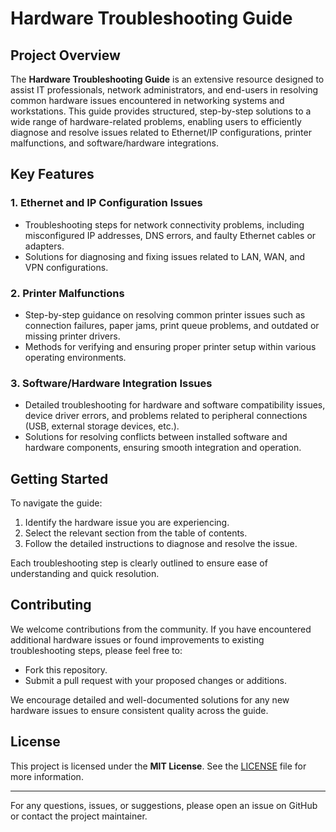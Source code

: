 # Hardware Troubleshooting Guide

## Project Overview

The **Hardware Troubleshooting Guide** is an extensive resource designed to assist IT professionals, network administrators, and end-users in resolving common hardware issues encountered in networking systems and workstations. This guide provides structured, step-by-step solutions to a wide range of hardware-related problems, enabling users to efficiently diagnose and resolve issues related to Ethernet/IP configurations, printer malfunctions, and software/hardware integrations.

## Key Features

### 1. **Ethernet and IP Configuration Issues**
   - Troubleshooting steps for network connectivity problems, including misconfigured IP addresses, DNS errors, and faulty Ethernet cables or adapters.
   - Solutions for diagnosing and fixing issues related to LAN, WAN, and VPN configurations.

### 2. **Printer Malfunctions**
   - Step-by-step guidance on resolving common printer issues such as connection failures, paper jams, print queue problems, and outdated or missing printer drivers.
   - Methods for verifying and ensuring proper printer setup within various operating environments.

### 3. **Software/Hardware Integration Issues**
   - Detailed troubleshooting for hardware and software compatibility issues, device driver errors, and problems related to peripheral connections (USB, external storage devices, etc.).
   - Solutions for resolving conflicts between installed software and hardware components, ensuring smooth integration and operation.

## Getting Started

To navigate the guide:
1. Identify the hardware issue you are experiencing.
2. Select the relevant section from the table of contents.
3. Follow the detailed instructions to diagnose and resolve the issue.

Each troubleshooting step is clearly outlined to ensure ease of understanding and quick resolution.

## Contributing

We welcome contributions from the community. If you have encountered additional hardware issues or found improvements to existing troubleshooting steps, please feel free to:
- Fork this repository.
- Submit a pull request with your proposed changes or additions.

We encourage detailed and well-documented solutions for any new hardware issues to ensure consistent quality across the guide.

## License

This project is licensed under the **MIT License**. See the [LICENSE](LICENSE) file for more information.

---

For any questions, issues, or suggestions, please open an issue on GitHub or contact the project maintainer.
